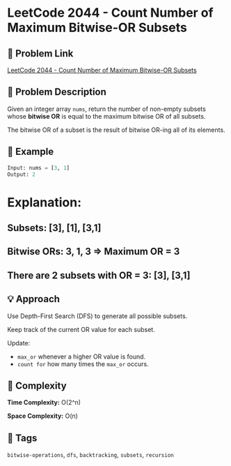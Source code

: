 # LeetCode 2044 - Count Number of Maximum Bitwise-OR Subsets

## 🔗 Problem Link
[LeetCode 2044 - Count Number of Maximum Bitwise-OR Subsets](https://leetcode.com/problems/count-number-of-maximum-bitwise-or-subsets/)

## 🧠 Problem Description 

Given an integer array `nums`, return the number of non-empty subsets whose **bitwise OR** is equal to the maximum bitwise OR of all subsets. 

The bitwise OR of a subset is the result of bitwise OR-ing all of its elements.

## 🧪 Example 

```python
Input: nums = [3, 1]
Output: 2 
```
# Explanation: 
## Subsets: [3], [1], [3,1]
## Bitwise ORs: 3, 1, 3 => Maximum OR = 3
## There are 2 subsets with OR = 3: [3], [3,1]

## 💡 Approach
Use Depth-First Search (DFS) to generate all possible subsets.

Keep track of the current OR value for each subset.

Update:

* `max_or` whenever a higher OR value is found.
* `count for` how many times the `max_or` occurs.

## 🧮 Complexity

**Time Complexity:** O(2^n)

**Space Complexity:** O(n) 

## 📌 Tags
`bitwise-operations`, `dfs`, `backtracking`, `subsets`, `recursion`